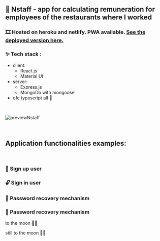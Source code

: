 ## 📱 Nstaff - app for calculating remuneration for employees of the restaurants where I worked

### 🎞️ Hosted on heroku and netlify. PWA available. [See the deployed version here. ](https://nstaff.netlify.app/)

### ✨ Tech stack :

- client:
  - React.js
  - Material UI
- server:
  - Express.js
  - MongoDb with mongoose
- ofc typescript all 💖

<br/>

![previewNstaff](https://user-images.githubusercontent.com/89777457/150649718-b8609197-9edb-42bd-bee9-63405cd57613.png)

<br/>

## Application functionalities examples:

<br/>

### 🔐 Sign up user

### 🔓 Sign in user

### 🏪 Password recovery mechanism

### 🏪 Password recovery mechanism

to the moon 🚀🚀

still to the moon 🚀🚀

